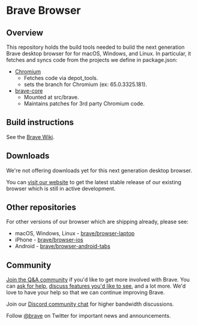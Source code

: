 # Brave Browser


## Overview 

This repository holds the build tools needed to build the next generation Brave desktop browser for for macOS, Windows, and Linux.  In particular, it fetches and syncs code from the projects we define in package.json:

  - [Chromium](https://chromium.googlesource.com/chromium/src.git)
    - Fetches code via depot_tools.
    - sets the branch for Chromium (ex: 65.0.3325.181).
  - [brave-core](https://github.com/brave/brave-core)
    - Mounted at src/brave.
    - Maintains patches for 3rd party Chromium code.

## Build instructions

See the [Brave Wiki](https://github.com/brave/brave-browser/wiki).

## Downloads

We're not offering downloads yet for this next generation desktop browser.

You can [visit our website](https://brave.com/downloads.html) to get the latest stable release of our existing browser which is still in active development.

## Other repositories

For other versions of our browser which are shipping already, please see:

* macOS, Windows, Linux - [brave/browser-laptop](https://github.com/brave/browser-laptop)
* iPhone - [brave/browser-ios](https://github.com/brave/browser-ios)
* Android - [brave/browser-android-tabs](https://github.com/brave/browser-android-tabs)

## Community

[Join the Q&A community](https://community.brave.com/) if you'd like to get more involved with Brave. You can [ask for help](https://community.brave.com/c/help-me),
[discuss features you'd like to see](https://community.brave.com/c/feature-requests), and a lot more. We'd love to have your help so that we can continue improving Brave.

Join our [Discord community chat](https://discordapp.com/invite/k57tYrS) for higher bandwidth discussions.

Follow [@brave](https://twitter.com/brave) on Twitter for important news and announcements.
